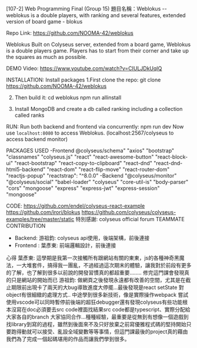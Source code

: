 [107-2] Web Programming Final
(Group 15) 題目名稱：Weblokus -- weblokus is a double players, with ranking and several features, extended version of board game - blokus

Repo Link: https://github.com/NOOMA-42/weblokus

Weblokus
Built on Colyseus server, extended from a board game, Weblokus is a double players game. Players has to start from their corner and take up the squares as much as possible. 

DEMO Video:  https://www.youtube.com/watch?v=CIULJDkUqIQ 

INSTALLATION:
Install packages 
1.First clone the repo: 
git clone https://github.com/NOOMA-42/weblokus

2. Then build it:
cd weblokus
npm run allinstall

3. Install MongoDB and create a db called ranking including a collection called ranks

RUN:
Run both backend and frontend via concurrently:
npm run dev
Now use `localhost:8080` to access Weblokus. 
(localhost:2567/colyseus to access backend monitor)

PACKAGES USED
-Frontend
@colyseus/schema"
"axios"
"bootstrap"
"classnames"
"colyseus.js"
"react"
"react-awesome-button"
"react-block-ui"
"react-bootstrap"
"react-copy-to-clipboard"
"react-dnd" 
"react-dnd-html5-backend"
"react-dom"
"react-flip-move"
"react-router-dom"
"reactjs-popup"
"reactstrap": "^8.0.0"
-Backend
"@colyseus/monitor"
"@colyseus/social"
"babel-loader"
"colyseus"
"core-util-is"
"body-parser"
"cors"
"mongoose"
"express"
"express-jwt"
"express-session"
"mongoose"

CODE:
https://github.com/endel/colyseus-react-example
https://github.com/irori/blokus
https://github.com/colyseus/colyseus-examples/tree/master/static
特別感謝: colyseus official forum
TEAMMATE CONTRIBUTION

* Backend:
游祖鈞: colyseus api使用，後端架構，前後連接
* Frontend :
葉彥東: 前端邏輯設計，前後連接

心得
葉彥東:
這學期是我第一次接觸所有跟網站有關的東東，js的各種神奇黑魔法，一大堆套件，搞得我一團亂，不過經過這次期末的體驗，讓我對於前段有更多的了解，也了解到很多以前說的開發習慣真的都超重要........ 修完這門課會發現真的只是網站的開始而已
游祖鈞:
做網頁之後發現永遠都有改善的空間，尤其是在截止期限前出現卡了兩天的大bug導致進度大停擺…最後發現是react setState 對object有很細緻的處理方式.. 中途學到很多新技術，像是實際操作webpack 嘗試使用vscode可以同時暫停前後端的超狂debugger還有發現colyseus有些功能根本沒寫在doc必須要去src code裡面找結果src code都是typescript、實際分配給大家各自的branch 大家協同合作…種種經驗，最重要是從無到有想像一個遊戲到找library到寫的過程，雖然到後面來不及只好放棄之前寫優雅程式碼的堅持開始只要跑得動就可以接受、亂設全域變數等等事情，但這門課最後的project真的藉由我們為了完成一個起碼堪用的作品而讓我們學到很多。
